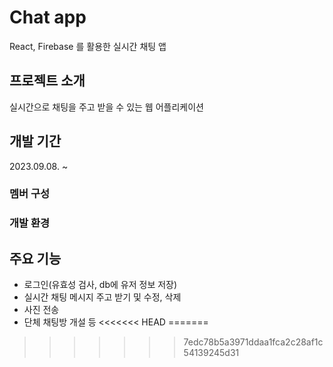 # Chat app

React, Firebase 를 활용한 실시간 채팅 앱

## 프로젝트 소개

실시간으로 채팅을 주고 받을 수 있는 웹 어플리케이션

## 개발 기간

2023.09.08. ~

### 멤버 구성

### 개발 환경

## 주요 기능

- 로그인(유효성 검사, db에 유저 정보 저장)
- 실시간 채팅 메시지 주고 받기 및 수정, 삭제
- 사진 전송
- 단체 채팅방 개설 등
<<<<<<< HEAD
=======

>>>>>>> 7edc78b5a3971ddaa1fca2c28af1c54139245d31
